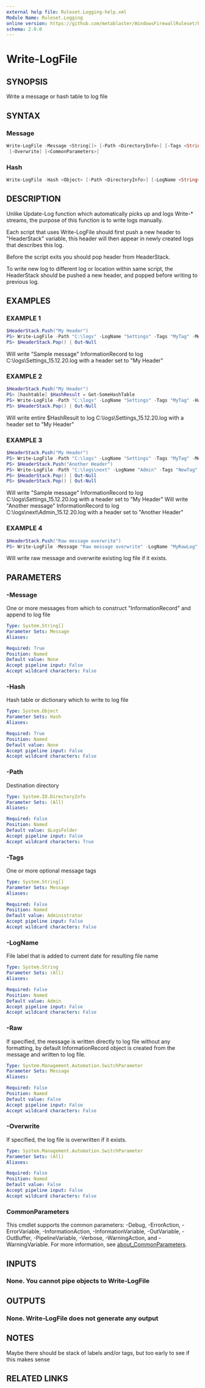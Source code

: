 ```yaml
---
external help file: Ruleset.Logging-help.xml
Module Name: Ruleset.Logging
online version: https://github.com/metablaster/WindowsFirewallRuleset/blob/master/Modules/Ruleset.Logging/Help/en-US/Write-LogFile.md
schema: 2.0.0
---
```


# Write-LogFile

## SYNOPSIS

Write a message or hash table to log file

## SYNTAX

### Message

```powershell
Write-LogFile -Message <String[]> [-Path <DirectoryInfo>] [-Tags <String[]>] [-LogName <String>] [-Raw]
 [-Overwrite] [<CommonParameters>]
```

### Hash

```powershell
Write-LogFile -Hash <Object> [-Path <DirectoryInfo>] [-LogName <String>] [-Overwrite] [<CommonParameters>]
```

## DESCRIPTION

Unlike Update-Log function which automatically picks up and logs Write-* streams,
the purpose of this function is to write logs manually.

Each script that uses Write-LogFile should first push a new header to "HeaderStack" variable,
this header will then appear in newly created logs that describes this log.

Before the script exits you should pop header from HeaderStack.

To write new log to different log or location within same script, the HeaderStack should be pushed
a new header, and popped before writing to previous log.

## EXAMPLES

### EXAMPLE 1

```powershell
$HeaderStack.Push("My Header")
PS> Write-LogFile -Path "C:\logs" -LogName "Settings" -Tags "MyTag" -Message "Sample message1", "Sample message 2"
PS> $HeaderStack.Pop() | Out-Null
```

Will write "Sample message" InformationRecord to log C:\logs\Settings_15.12.20.log with a header set to "My Header"

### EXAMPLE 2

```powershell
$HeaderStack.Push("My Header")
PS> [hashtable] $HashResult = Get-SomeHashTable
PS> Write-LogFile -Path "C:\logs" -LogName "Settings" -Tags "MyTag" -Hash $HashResult
PS> $HeaderStack.Pop() | Out-Null
```

Will write entire $HashResult to log C:\logs\Settings_15.12.20.log with a header set to "My Header"

### EXAMPLE 3

```powershell
$HeaderStack.Push("My Header")
PS> Write-LogFile -Path "C:\logs" -LogName "Settings" -Tags "MyTag" -Message "Sample message"
PS> $HeaderStack.Push("Another Header")
PS> Write-LogFile -Path "C:\logs\next" -LogName "Admin" -Tags "NewTag" -Message "Another message"
PS> $HeaderStack.Pop() | Out-Null
PS> $HeaderStack.Pop() | Out-Null
```

Will write "Sample message" InformationRecord to log C:\logs\Settings_15.12.20.log with a header set to "My Header"
Will write "Another message" InformationRecord to log C:\logs\next\Admin_15.12.20.log with a header set to "Another Header"

### EXAMPLE 4

```powershell
$HeaderStack.Push("Raw message overwrite")
PS> Write-LogFile -Message "Raw message overwrite" -LogName "MyRawLog" -Path "C:\logs" -Raw -Overwrite
```

Will write raw message and overwrite existing log file if it exists.

## PARAMETERS

### -Message

One or more messages from which to construct "InformationRecord" and append to log file

```yaml
Type: System.String[]
Parameter Sets: Message
Aliases:

Required: True
Position: Named
Default value: None
Accept pipeline input: False
Accept wildcard characters: False
```

### -Hash

Hash table or dictionary which to write to log file

```yaml
Type: System.Object
Parameter Sets: Hash
Aliases:

Required: True
Position: Named
Default value: None
Accept pipeline input: False
Accept wildcard characters: False
```

### -Path

Destination directory

```yaml
Type: System.IO.DirectoryInfo
Parameter Sets: (All)
Aliases:

Required: False
Position: Named
Default value: $LogsFolder
Accept pipeline input: False
Accept wildcard characters: True
```

### -Tags

One or more optional message tags

```yaml
Type: System.String[]
Parameter Sets: Message
Aliases:

Required: False
Position: Named
Default value: Administrator
Accept pipeline input: False
Accept wildcard characters: False
```

### -LogName

File label that is added to current date for resulting file name

```yaml
Type: System.String
Parameter Sets: (All)
Aliases:

Required: False
Position: Named
Default value: Admin
Accept pipeline input: False
Accept wildcard characters: False
```

### -Raw

If specified, the message is written directly to log file without any formatting,
by default InformationRecord object is created from the message and written to log file.

```yaml
Type: System.Management.Automation.SwitchParameter
Parameter Sets: Message
Aliases:

Required: False
Position: Named
Default value: False
Accept pipeline input: False
Accept wildcard characters: False
```

### -Overwrite

If specified, the log file is overwritten if it exists.

```yaml
Type: System.Management.Automation.SwitchParameter
Parameter Sets: (All)
Aliases:

Required: False
Position: Named
Default value: False
Accept pipeline input: False
Accept wildcard characters: False
```

### CommonParameters

This cmdlet supports the common parameters: -Debug, -ErrorAction, -ErrorVariable, -InformationAction, -InformationVariable, -OutVariable, -OutBuffer, -PipelineVariable, -Verbose, -WarningAction, and -WarningVariable. For more information, see [about_CommonParameters](http://go.microsoft.com/fwlink/?LinkID=113216).

## INPUTS

### None. You cannot pipe objects to Write-LogFile

## OUTPUTS

### None. Write-LogFile does not generate any output

## NOTES

Maybe there should be stack of labels and/or tags, but too early to see if this makes sense

## RELATED LINKS
